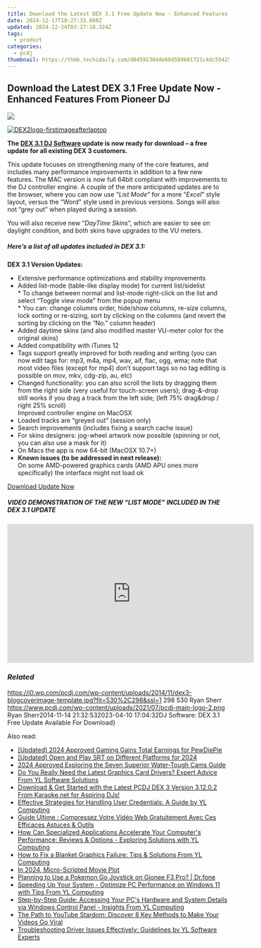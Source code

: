```yaml
---
title: Download the Latest DEX 3.1 Free Update Now - Enhanced Features From Pioneer DJ
date: 2024-12-17T18:27:33.660Z
updated: 2024-12-24T03:27:18.324Z
tags:
  - product
categories:
  - pcdj
thumbnail: https://thmb.techidaily.com/d04592384de68d589b01721c4dc554252c1ab00caea55a88bfd5d394c85530ff.jpg
---
```


## Download the Latest DEX 3.1 Free Update Now - Enhanced Features From Pioneer DJ

[![](https://i0.wp.com/pcdj.com/wp-content/uploads/2014/11/dex3-blogcoverimage-template.jpg?resize=530%2C298&ssl=1)](https://i0.wp.com/pcdj.com/wp-content/uploads/2014/11/dex3-blogcoverimage-template.jpg?fit=530%2C298&ssl=1 "dex3-blogcoverimage-template")

[![](https://i1.wp.com/pcdj.com/wp-content/uploads/2014/07/DEX2logo-firstimageafterlaptop-e1406038629643.png?fit=100%2C110&ssl=1 "DEX2logo-firstimageafterlaptop")](https://tools.techidaily.com/pcdj/products/)

**The [DEX 3.1 DJ Software](https://tools.techidaily.com/pcdj/products/) update is now ready for download – a free update for all existing DEX 3 customers.**

This update focuses on strengthening many of the core features, and includes many performance improvements in addition to a few new features. The MAC version is now full 64bit compliant with improvements to the DJ controller engine. A couple of the more anticipated updates are to the browser, where you can now use “_List Mode_” for a more “_Excel_” style layout, versus the “Word” style used in previous versions. Songs will also not “grey out” when played during a session.

You will also receive new “_DayTime Skins_“, which are easier to see on daylight condition, and both skins have upgrades to the VU meters.

##### Here’s a list of all updates included in DEX 3.1:

**DEX 3.1 Version Updates:** 

* Extensive performance optimizations and stability improvements
* Added list-mode (table-like display mode) for current list/sidelist  
\* To change between normal and list-mode right-click on the list and select “Toggle view mode” from the popup menu  
\* You can: change columns order, hide/show columns, re-size columns, lock sorting or re-sizing, sort by clicking on the columns (and revert the sorting by clicking on the “No.” column header)
* Added daytime skins (and also modified master VU-meter color for the original skins)
* Added compatibility with iTunes 12
* Tags support greatly improved for both reading and writing (you can now edit tags for: mp3, m4a, mp4, wav, aif, flac, ogg, wma; note that most video files (except for mp4) don’t support tags so no tag editing is possible on mov, mkv, cdg-zip, au, etc)
* Changed functionality: you can also scroll the lists by dragging them from the right side (very useful for touch-screen users); drag-&-drop still works if you drag a track from the left side; (left 75% drag&drop / right 25% scroll)  
Improved controller engine on MacOSX
* Loaded tracks are “greyed out” (session only)
* Search improvements (includes fixing a search cache issue)
* For skins designers: jog-wheel artwork now possible (spinning or not, you can also use a mask for it)
* On Macs the app is now 64-bit (MacOSX 10.7+)
* **Known issues (to be addressed in next release):**  
On some AMD-powered graphics cards (AMD APU ones more specifically) the interface might not load ok

[Download Update Now](https://tools.techidaily.com/pcdj/products/)

##### VIDEO DEMONSTRATION OF THE NEW “LIST MODE” INCLUDED IN THE DEX 3.1 UPDATE

<!-- affiliate ads begin -->
<iframe width="560" height="315" src="https://www.youtube.com/embed/o-sRtqHdEYY?si=NMTMQVxJsUaoguqh" title="YouTube video player" frameborder="0" allow="accelerometer; autoplay; clipboard-write; encrypted-media; gyroscope; picture-in-picture; web-share" referrerpolicy="strict-origin-when-cross-origin" allowfullscreen></iframe>
<!-- affiliate ads end -->

### _Related_

https://i0.wp.com/pcdj.com/wp-content/uploads/2014/11/dex3-blogcoverimage-template.jpg?fit=530%2C298&ssl=1 298 530 Ryan Sherr https://www.pcdj.com/wp-content/uploads/2021/07/pcdj-main-logo-2.png Ryan Sherr2014-11-14 21:32:532023-04-10 17:04:32DJ Software: DEX 3.1 Free Update Available For Download}

<ins class="adsbygoogle"
     style="display:block"
     data-ad-format="autorelaxed"
     data-ad-client="ca-pub-7571918770474297"
     data-ad-slot="1223367746"></ins>

<ins class="adsbygoogle"
     style="display:block"
     data-ad-client="ca-pub-7571918770474297"
     data-ad-slot="8358498916"
     data-ad-format="auto"
     data-full-width-responsive="true"></ins>

<span class="atpl-alsoreadstyle">Also read:</span>
<div><ul>
<li><a href="https://fox-blue.techidaily.com/updated-2024-approved-gaming-gains-total-earnings-for-pewdiepie/"><u>[Updated] 2024 Approved Gaming Gains Total Earnings for PewDiePie</u></a></li>
<li><a href="https://article-files.techidaily.com/updated-open-and-play-srt-on-different-platforms-for-2024/"><u>[Updated] Open and Play SRT on Different Platforms for 2024</u></a></li>
<li><a href="https://some-techniques.techidaily.com/2024-approved-exploring-the-seven-superior-water-tough-cams-guide/"><u>2024 Approved Exploring the Seven Superior Water-Tough Cams Guide</u></a></li>
<li><a href="https://win-hot.techidaily.com/do-you-really-need-the-latest-graphics-card-drivers-expert-advice-from-yl-software-solutions/"><u>Do You Really Need the Latest Graphics Card Drivers? Expert Advice From YL Software Solutions</u></a></li>
<li><a href="https://win-hot.techidaily.com/download-and-get-started-with-the-latest-pcdj-dex-3-version-31202-from-karaokenet-for-aspiring-djs/"><u>Download & Get Started with the Latest PCDJ DEX 3 Version 3.12.0.2 From Karaoke.net for Aspiring DJs!</u></a></li>
<li><a href="https://win-hot.techidaily.com/effective-strategies-for-handling-user-credentials-a-guide-by-yl-computing/"><u>Effective Strategies for Handling User Credentials: A Guide by YL Computing</u></a></li>
<li><a href="https://blog-min.techidaily.com/guide-ultime-compressez-votre-video-web-gratuitement-avec-ces-efficaces-astuces-and-outils/"><u>Guide Ultime : Compressez Votre Vidéo Web Gratuitement Avec Ces Efficaces Astuces & Outils</u></a></li>
<li><a href="https://win-hot.techidaily.com/how-can-specialized-applications-accelerate-your-computers-performance-reviews-and-options-exploring-solutions-with-yl-computing/"><u>How Can Specialized Applications Accelerate Your Computer's Performance: Reviews & Options - Exploring Solutions with YL Computing</u></a></li>
<li><a href="https://win-hot.techidaily.com/how-to-fix-a-blanket-graphics-failure-tips-and-solutions-from-yl-computing/"><u>How to Fix a Blanket Graphics Failure: Tips & Solutions From YL Computing</u></a></li>
<li><a href="https://fox-hovers.techidaily.com/in-2024-micro-scripted-movie-plot/"><u>In 2024, Micro-Scripted Movie Plot</u></a></li>
<li><a href="https://android-pokemon-go.techidaily.com/planning-to-use-a-pokemon-go-joystick-on-gionee-f3-pro-drfone-by-drfone-virtual-android/"><u>Planning to Use a Pokemon Go Joystick on Gionee F3 Pro? | Dr.fone</u></a></li>
<li><a href="https://discover-exceptional.techidaily.com/speeding-up-your-system-optimize-pc-performance-on-windows-11-with-tips-from-yl-computing/"><u>Speeding Up Your System - Optimize PC Performance on Windows 11 with Tips From YL Computing</u></a></li>
<li><a href="https://win-hot.techidaily.com/step-by-step-guide-accessing-your-pcs-hardware-and-system-details-via-windows-control-panel-insights-from-yl-computing/"><u>Step-by-Step Guide: Accessing Your PC's Hardware and System Details via Windows Control Panel - Insights From YL Computing</u></a></li>
<li><a href="https://tech-recovery.techidaily.com/the-path-to-youtube-stardom-discover-8-key-methods-to-make-your-videos-go-viral/"><u>The Path to YouTube Stardom: Discover 8 Key Methods to Make Your Videos Go Viral</u></a></li>
<li><a href="https://win-hot.techidaily.com/troubleshooting-driver-issues-effectively-guidelines-by-yl-software-experts/"><u>Troubleshooting Driver Issues Effectively: Guidelines by YL Software Experts</u></a></li>
</ul></div>

